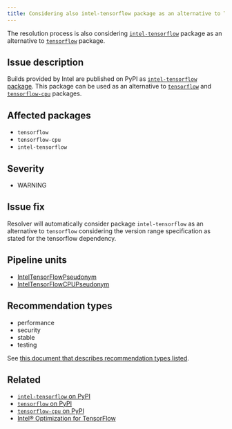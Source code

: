 ```yaml
---
title: Considering also intel-tensorflow package as an alternative to TensorFlow
---
```


The resolution process is also considering [``intel-tensorflow``][1] package as
an alternative to [``tensorflow``][2] package.

## Issue description

Builds provided by Intel are published on PyPI as [``intel-tensorflow``
package][1]. This package can be used as an alternative to [``tensorflow``][2]
and [``tensorflow-cpu``][3] packages.

## Affected packages

 * ``tensorflow``
 * ``tensorflow-cpu``
 * ``intel-tensorflow``

## Severity

 * WARNING

## Issue fix

Resolver will automatically consider package ``intel-tensorflow`` as an
alternative to ``tensorflow`` considering the version range specification as
stated for the tensorflow dependency.

## Pipeline units

 * [IntelTensorFlowPseudonym](https://thoth-station.ninja/docs/developers/adviser/thoth.adviser.pseudonyms.html#thoth.adviser.pseudonyms.IntelTensorFlowPseudonym)
 * [IntelTensorFlowCPUPseudonym](https://thoth-station.ninja/docs/developers/adviser/thoth.adviser.pseudonyms.html#thoth.adviser.pseudonyms.IntelTensorFlowCPUPseudonym)

## Recommendation types

 * performance
 * security
 * stable
 * testing

See [this document that describes recommendation types
listed](http://thoth-station.ninja/recommendation-types).

## Related

 * [``intel-tensorflow`` on PyPI][1]
 * [``tensorflow`` on PyPI][2]
 * [``tensorflow-cpu`` on PyPI][3]
 * [Intel® Optimization for TensorFlow][4]

[1]: http://pypi.org/project/intel-tensorflow
[2]: http://pypi.org/project/tensorflow
[3]: http://pypi.org/project/tensorflow-cpu
[4]: https://software.intel.com/content/www/us/en/develop/articles/intel-optimization-for-tensorflow-installation-guide.html
